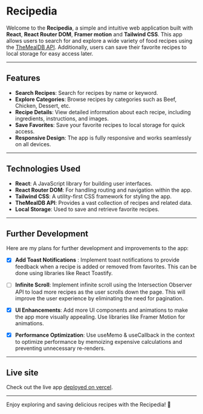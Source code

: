 # Recipedia

Welcome to the **Recipedia**, a simple and intuitive web application built with **React**, **React Router DOM**, **Framer motion** and **Tailwind CSS**. This app allows users to search for and explore a wide variety of food recipes using the [TheMealDB API](https://www.themealdb.com/api.php). Additionally, users can save their favorite recipes to local storage for easy access later.

---

## Features

- **Search Recipes**: Search for recipes by name or keyword.
- **Explore Categories**: Browse recipes by categories such as Beef, Chicken, Dessert, etc.
- **Recipe Details**: View detailed information about each recipe, including ingredients, instructions, and images.
- **Save Favorites**: Save your favorite recipes to local storage for quick access.
- **Responsive Design**: The app is fully responsive and works seamlessly on all devices.

---

## Technologies Used

- **React**: A JavaScript library for building user interfaces.
- **React Router DOM**: For handling routing and navigation within the app.
- **Tailwind CSS**: A utility-first CSS framework for styling the app.
- **TheMealDB API**: Provides a vast collection of recipes and related data.
- **Local Storage**: Used to save and retrieve favorite recipes.

---

## Further Development
Here are my plans for further development and improvements to the app:

- [x] **Add Toast Notifications** : Implement toast notifications to provide feedback when a recipe is added or removed from favorites. This can be done using libraries like React Toastify.

- [ ] **Infinite Scroll**: Implement infinite scroll using the Intersection Observer API to load more recipes as the user scrolls down the page. This will improve the user experience by eliminating the need for pagination.

- [x] **UI Enhancements**: Add more UI components and animations to make the app more visually appealing. Use libraries like Framer Motion for animations.

- [x] **Performance Optimization**: Use useMemo & useCallback in the context to optimize performance by memoizing expensive calculations and preventing unnecessary re-renders.

---

## Live site
Check out the live app [deployed on vercel](https://recipedia-smoky.vercel.app/).


---

Enjoy exploring and saving delicious recipes with the Recipedia! 🍴

